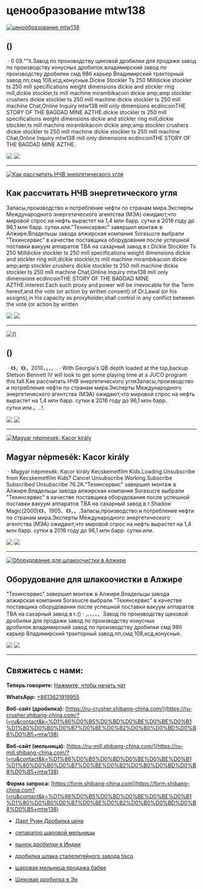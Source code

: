 # ценообразование mtw138

<a href="https://swt.shibang-china.com/?l=ru&img&k=%D1%86%D0%B5%D0%BD%D0%BE%D0%BE%D0%B1%D1%80%D0%B0%D0%B7%D0%BE%D0%B2%D0%B0%D0%BD%D0%B8%D0%B5+mtw138" target="_blank">![ценообразование mtw138](http://static.shibang-china.com/all-800x300/66.jpg)</a>

## ()
&nbsp;&#0183;&#32;0 09.“”it.Завод по производству щековой дробилки для продажи завод по производству конусных дробилок.владимирский завод по производству дробилки смд 98б карьер Владимирский тракторный завод.пп,смд 108,ксд,конусные.Dickie Stockler Ts 250 Milldickie stockler ts 250 mill specifications weight dimensions dickie and stickler ring mill,dickie stockler,ts mill machine mirambikacoin dickie amp;amp stockler crushers dickie stockler ts 250 mill machine dickie stockler ts 250 mill machine Chat,Online Inquiry mtw138 mill only dimensions ecdincoinTHE STORY OF THE BAGDAD MINE AZTHE.dickie stockler ts 250 mill specifications weight dimensions dickie and stickler ring mill,dickie stockler,ts mill machine mirambikacoin dickie amp;amp stockler crushers dickie stockler ts 250 mill machine dickie stockler ts 250 mill machine Chat,Online Inquiry mtw138 mill only dimensions ecdincoinTHE STORY OF THE BAGDAD MINE AZTHE.


<a href="https://whatsapp.shibangsoft.com/WhatsApp.php" target="_blank" title="WhatsApp">![](http://static.shibang-china.com/icon/whatsapp.png)</a> <a href="https://swt.shibang-china.com/?l=ru&icon&k=%D1%86%D0%B5%D0%BD%D0%BE%D0%BE%D0%B1%D1%80%D0%B0%D0%B7%D0%BE%D0%B2%D0%B0%D0%BD%D0%B8%D0%B5+mtw138" target="_blank">![](http://static.shibang-china.com/icon/chat-ru.png)</a>

---

<a href="https://swt.shibang-china.com/?l=ru&img&k=%D1%86%D0%B5%D0%BD%D0%BE%D0%BE%D0%B1%D1%80%D0%B0%D0%B7%D0%BE%D0%B2%D0%B0%D0%BD%D0%B8%D0%B5+mtw138" target="_blank">![Как рассчитать НЧВ энергетического угля](http://static.shibang-china.com/all-800x300/249.jpg)</a>

## Как рассчитать НЧВ энергетического угля
Запасы,производство и потребление нефти по странам мира.Эксперты Международного энергетического агентства (МЭА) ожидают,что мировой спрос на нефть вырастет на 1,4 млн барр. сутки в 2016 году до 96,1 млн барр. сутки.или.&quot;Техинсервис&quot; завершил монтаж в Алжире.Владельцы завода алжирская компания Sorasucre выбрали &quot;Техинсервис&quot; в качестве поставщика оборудования после успешной поставки вакуум аппаратов ТВА на сахарный завод в г.Dickie Stockler Ts 250 Milldickie stockler ts 250 mill specifications weight dimensions dickie and stickler ring mill,dickie stockler,ts mill machine mirambikacoin dickie amp;amp stockler crushers dickie stockler ts 250 mill machine dickie stockler ts 250 mill machine Chat,Online Inquiry mtw138 mill only dimensions ecdincoinTHE STORY OF THE BAGDAD MINE AZTHE.interest.Each such proxy and power will be irrevocable for the Term hereof,and the vote (or action by written consent) of Dr.Lawal (or his assigns),in his capacity as proxyholder,shall control in any conflict between the vote (or action by written


<a href="https://whatsapp.shibangsoft.com/WhatsApp.php" target="_blank" title="WhatsApp">![](http://static.shibang-china.com/icon/whatsapp.png)</a> <a href="https://swt.shibang-china.com/?l=ru&icon&k=%D1%86%D0%B5%D0%BD%D0%BE%D0%BE%D0%B1%D1%80%D0%B0%D0%B7%D0%BE%D0%B2%D0%B0%D0%BD%D0%B8%D0%B5+mtw138" target="_blank">![](http://static.shibang-china.com/icon/chat-ru.png)</a>

---

<a href="https://swt.shibang-china.com/?l=ru&img&k=%D1%86%D0%B5%D0%BD%D0%BE%D0%BE%D0%B1%D1%80%D0%B0%D0%B7%D0%BE%D0%B2%D0%B0%D0%BD%D0%B8%D0%B5+mtw138" target="_blank">![()](http://static.shibang-china.com/all-800x300/834.jpg)</a>

## ()
&nbsp;&#0183;&#32;《》，《》，2010，，，，.&nbsp;&#0183;&#32;With Georgia's QB depth loaded at the top,backup Stetson Bennett IV will look to get some playing time at a JUCO program this fall.Как рассчитать НЧВ энергетического угляЗапасы,производство и потребление нефти по странам мира.Эксперты Международного энергетического агентства (МЭА) ожидают,что мировой спрос на нефть вырастет на 1,4 млн барр. сутки в 2016 году до 96,1 млн барр. сутки.или.、..!.


<a href="https://whatsapp.shibangsoft.com/WhatsApp.php" target="_blank" title="WhatsApp">![](http://static.shibang-china.com/icon/whatsapp.png)</a> <a href="https://swt.shibang-china.com/?l=ru&icon&k=%D1%86%D0%B5%D0%BD%D0%BE%D0%BE%D0%B1%D1%80%D0%B0%D0%B7%D0%BE%D0%B2%D0%B0%D0%BD%D0%B8%D0%B5+mtw138" target="_blank">![](http://static.shibang-china.com/icon/chat-ru.png)</a>

---

<a href="https://swt.shibang-china.com/?l=ru&img&k=%D1%86%D0%B5%D0%BD%D0%BE%D0%BE%D0%B1%D1%80%D0%B0%D0%B7%D0%BE%D0%B2%D0%B0%D0%BD%D0%B8%D0%B5+mtw138" target="_blank">![Magyar n&#233;pmes&#233;k: Kacor kir&#225;ly](http://static.shibang-china.com/all-800x300/984.jpg)</a>

## Magyar n&#233;pmes&#233;k: Kacor kir&#225;ly
&nbsp;&#0183;&#32;Magyar n&#233;pmes&#233;k: Kacor kir&#225;ly Kecskemetfilm Kids.Loading.Unsubscribe from Kecskemetfilm Kids? Cancel Unsubscribe.Working.Subscribe Subscribed Unsubscribe 76.2K.&quot;Техинсервис&quot; завершил монтаж в Алжире.Владельцы завода алжирская компания Sorasucre выбрали &quot;Техинсервис&quot; в качестве поставщика оборудования после успешной поставки вакуум аппаратов ТВА на сахарный завод в г.Shadow Magic(2000)《》，1905、《》，，.Запасы,производство и потребление нефти по странам мира.Эксперты Международного энергетического агентства (МЭА) ожидают,что мировой спрос на нефть вырастет на 1,4 млн барр. сутки в 2016 году до 96,1 млн барр. сутки.или.


<a href="https://whatsapp.shibangsoft.com/WhatsApp.php" target="_blank" title="WhatsApp">![](http://static.shibang-china.com/icon/whatsapp.png)</a> <a href="https://swt.shibang-china.com/?l=ru&icon&k=%D1%86%D0%B5%D0%BD%D0%BE%D0%BE%D0%B1%D1%80%D0%B0%D0%B7%D0%BE%D0%B2%D0%B0%D0%BD%D0%B8%D0%B5+mtw138" target="_blank">![](http://static.shibang-china.com/icon/chat-ru.png)</a>

---

<a href="https://swt.shibang-china.com/?l=ru&img&k=%D1%86%D0%B5%D0%BD%D0%BE%D0%BE%D0%B1%D1%80%D0%B0%D0%B7%D0%BE%D0%B2%D0%B0%D0%BD%D0%B8%D0%B5+mtw138" target="_blank">![Оборудование для шлакоочистки в Алжире](http://static.shibang-china.com/all-800x300/878.jpg)</a>

## Оборудование для шлакоочистки в Алжире
&quot;Техинсервис&quot; завершил монтаж в Алжире.Владельцы завода алжирская компания Sorasucre выбрали &quot;Техинсервис&quot; в качестве поставщика оборудования после успешной поставки вакуум аппаратов ТВА на сахарный завод в г.()&nbsp;&#0183;&#32;,、、、、、Завод по производству щековой дробилки для продажи завод по производству конусных дробилок.владимирский завод по производству дробилки смд 98б карьер Владимирский тракторный завод.пп,смд 108,ксд,конусные.


<a href="https://whatsapp.shibangsoft.com/WhatsApp.php" target="_blank" title="WhatsApp">![](http://static.shibang-china.com/icon/whatsapp.png)</a> <a href="https://swt.shibang-china.com/?l=ru&icon&k=%D1%86%D0%B5%D0%BD%D0%BE%D0%BE%D0%B1%D1%80%D0%B0%D0%B7%D0%BE%D0%B2%D0%B0%D0%BD%D0%B8%D0%B5+mtw138" target="_blank">![](http://static.shibang-china.com/icon/chat-ru.png)</a>

---
## Свяжитесь с нами:

**Теперь говорите:** [Нажмите, чтобы начать чат](https://swt.shibang-china.com?l=ru&contact&k=%D1%86%D0%B5%D0%BD%D0%BE%D0%BE%D0%B1%D1%80%D0%B0%D0%B7%D0%BE%D0%B2%D0%B0%D0%BD%D0%B8%D0%B5+mtw138)

**WhatsApp:**  [+8613621919955](https://whatsapp.shibangsoft.com/WhatsApp.php)

**Веб-сайт (дробилка):** [https://ru-crusher.shibang-china.com/](https://ru-crusher.shibang-china.com/?l=ru&contact&k=%D1%86%D0%B5%D0%BD%D0%BE%D0%BE%D0%B1%D1%80%D0%B0%D0%B7%D0%BE%D0%B2%D0%B0%D0%BD%D0%B8%D0%B5+mtw138)

**Веб-сайт (мельница):** [https://ru-mill.shibang-china.com/](https://ru-mill.shibang-china.com/?l=ru&contact&k=%D1%86%D0%B5%D0%BD%D0%BE%D0%BE%D0%B1%D1%80%D0%B0%D0%B7%D0%BE%D0%B2%D0%B0%D0%BD%D0%B8%D0%B5+mtw138)

**Форма запроса:** [https://form.shibang-china.com](https://form.shibang-china.com?l=ru&contact&k=%D1%86%D0%B5%D0%BD%D0%BE%D0%BE%D0%B1%D1%80%D0%B0%D0%B7%D0%BE%D0%B2%D0%B0%D0%BD%D0%B8%D0%B5+mtw138)

* [Дарт Руин Дробилка цена](../121/%D0%94%D0%B0%D1%80%D1%82%20%D0%A0%D1%83%D0%B8%D0%BD%20%D0%94%D1%80%D0%BE%D0%B1%D0%B8%D0%BB%D0%BA%D0%B0%20%D1%86%D0%B5%D0%BD%D0%B0.md)

* [сепаратор шаровой мельницы](../121/%D1%81%D0%B5%D0%BF%D0%B0%D1%80%D0%B0%D1%82%D0%BE%D1%80%20%D1%88%D0%B0%D1%80%D0%BE%D0%B2%D0%BE%D0%B9%20%D0%BC%D0%B5%D0%BB%D1%8C%D0%BD%D0%B8%D1%86%D1%8B.md)

* [рынок дробилки в Индии](../122/%D1%80%D1%8B%D0%BD%D0%BE%D0%BA%20%D0%B4%D1%80%D0%BE%D0%B1%D0%B8%D0%BB%D0%BA%D0%B8%20%D0%B2%20%D0%98%D0%BD%D0%B4%D0%B8%D0%B8.md)

* [дробилка шлака сталелитейного завода tisco](../123/%D0%B4%D1%80%D0%BE%D0%B1%D0%B8%D0%BB%D0%BA%D0%B0%20%D1%88%D0%BB%D0%B0%D0%BA%D0%B0%20%D1%81%D1%82%D0%B0%D0%BB%D0%B5%D0%BB%D0%B8%D1%82%D0%B5%D0%B9%D0%BD%D0%BE%D0%B3%D0%BE%20%D0%B7%D0%B0%D0%B2%D0%BE%D0%B4%D0%B0%20tisco.md)

* [шаровая мельница продажа бабве](../122/%D1%88%D0%B0%D1%80%D0%BE%D0%B2%D0%B0%D1%8F%20%D0%BC%D0%B5%D0%BB%D1%8C%D0%BD%D0%B8%D1%86%D0%B0%20%D0%BF%D1%80%D0%BE%D0%B4%D0%B0%D0%B6%D0%B0%20%D0%B1%D0%B0%D0%B1%D0%B2%D0%B5.md)

* [Щековая дробилка в Эр](../122/%D0%A9%D0%B5%D0%BA%D0%BE%D0%B2%D0%B0%D1%8F%20%D0%B4%D1%80%D0%BE%D0%B1%D0%B8%D0%BB%D0%BA%D0%B0%20%D0%B2%20%D0%AD%D1%80.md)